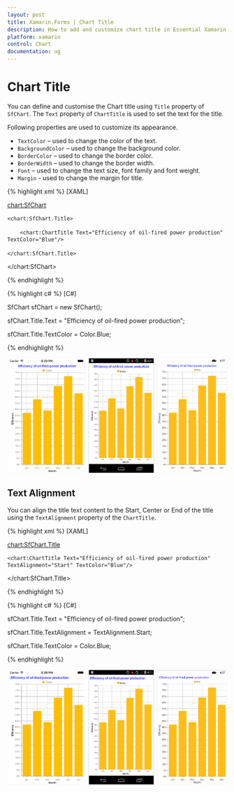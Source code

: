 ```yaml
---
layout: post
title: Xamarin.Forms | Chart Title
description: How to add and customize chart title in Essential Xamarin.Forms 
platform: xamarin
control: Chart
documentation: ug
---
```


# Chart Title

You can define and customise the Chart title using `Title` property of `SfChart`. The `Text` property of `ChartTitle` is used to set the text for the title. 

Following properties are used to customize its appearance.

* `TextColor` – used to change the color of the text.
* `BackgroundColor` – used to change the background color.
* `BorderColor` – used to change the border color.
* `BorderWidth` – used to change the border width.
* `Font` – used to change the text size, font family and font weight.
* `Margin` - used to change the margin for title.

{% highlight xml %}
[XAML]

<chart:SfChart>

	<chart:SfChart.Title>

		<chart:ChartTitle Text="Efficiency of oil-fired power production" TextColor="Blue"/>

	</chart:SfChart.Title>  

</chart:SfChart>

{% endhighlight %}

{% highlight c# %}
[C#]

SfChart sfChart = new SfChart();

sfChart.Title.Text = "Efficiency of oil-fired power production";

sfChart.Title.TextColor = Color.Blue;

{% endhighlight %}

![D:/Chart UG/Xamarin/UG images/Xamarin UG Images/Merged UG Images/ChartTitle/text.png](charttitle_images/charttitle_img1.png)


## Text Alignment

You can align the title text content to the Start, Center or End of the title using the `TextAlignment` property of the `ChartTitle`.

{% highlight xml %}
[XAML]

<chart:SfChart.Title>

	<chart:ChartTitle Text="Efficiency of oil-fired power production" TextAlignment="Start" TextColor="Blue"/>

</chart:SfChart.Title>  

{% endhighlight %}

{% highlight c# %}
[C#]

sfChart.Title.Text = "Efficiency of oil-fired power production";

sfChart.Title.TextAlignment = TextAlignment.Start;

sfChart.Title.TextColor = Color.Blue;

{% endhighlight %}

![D:/Chart UG/Xamarin/UG images/Xamarin UG Images/Merged UG Images/ChartTitle/text-alignment.png](charttitle_images/charttitle_img2.png)